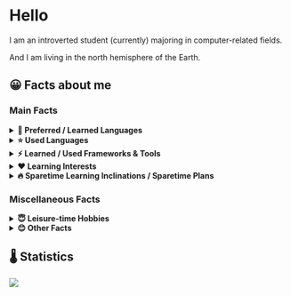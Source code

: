 #  Hello
I am an introverted student (currently) majoring in computer-related fields. 

And I am living in the north hemisphere of the Earth.

## 😀 Facts about me
### Main Facts
<details>
  <summary><b> 🌟 Preferred / Learned Languages</b></summary>
  <pre> C++, Python3, Web Frontend(JavaScript, HTML5, CSS3, GLSL)</pre>
</details>

<details>
  <summary><b> ⭐ Used Languages</b></summary>
  <pre><b>Frontend:</b> TypeScript
<b>Desktop/Mobile Apps:</b> Java, C#
<b>Operating System:</b> Assembly(NASM)
<b>Shader:</b> GLSL
<b>Earlier:</b> Basic</pre>
</details>

<details>
  <summary><b> ⚡ Learned / Used Frameworks & Tools</b></summary>
  <pre><b>Frontend Technology:</b> Vue.js, Webpack
<b>Computer Vision & Machine Learning:</b> OpenCV, PyTorch, Keras
<b>Computer Graphics:</b> OpenGL/WebGL</pre>
</details>

<details>
  <summary><b> ❤ Learning Interests</b></summary>
  <pre>Computer Vision / Machine Learning, Computer Graphics, UI Design</pre>
</details>

<details>
  <summary><b> 🔥 Sparetime Learning Inclinations / Sparetime Plans</b></summary>
<pre>
<b>Tools & Frameworks</b>: PyTorch, OpenCV, WebGL, other Graphics/Game Engines
<b>Programming Languages</b>: C#, TypeScript
<b>Concepts</b>: XR, Interaction</pre>

</details>

### Miscellaneous Facts

<details>
  <summary><b> 😇 Leisure-time Hobbies</b></summary>
<pre><b>Electronic Games:</b> TCG(Rougelike), RPG(Open World, ARPG, JRPG), SIM/SLG(Sandbox,Tower Defense). (PVE/Single-Player Only)
<b>Surfing the Net:</b> Videos & News & Memes
<b>Watching Anime:</b>
<b>Listening to Music:</b></pre>
</details>

<details>
  <summary><b> 😊 Other Facts</b></summary>
<pre>Nothing here</pre>
</details>


## 🌡 Statistics<br/>
![](https://github-readme-stats.vercel.app/api/top-langs/?username=aeroraven&line_height=21&theme=vue&layout=compact&langs_count=15)
<!--![](https://github-readme-stats.vercel.app/api?username=aeroraven&show_icons=true)-->
<!--**Wakatime Statistics**<br/>-->
<!--![](https://github-readme-stats.vercel.app/api/wakatime?username=Aeroraven&layout=compact)-->


